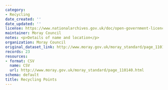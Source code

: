 ```yaml
---
category:
- Recycling
date_created: ''
date_updated: ''
license: https://www.nationalarchives.gov.uk/doc/open-government-licence/version/3/
maintainer: Moray Council
notes: <p>Details of name and location</p>
organization: Moray Council
original_dataset_link: http://www.moray.gov.uk/moray_standard/page_110140.html
records: 23
resources:
- format: CSV
  name: CSV
  url: http://www.moray.gov.uk/moray_standard/page_110140.html
schema: default
title: Recycling Points
---
```

